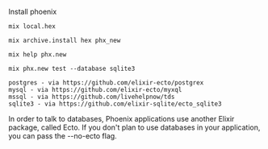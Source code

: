 Install phoenix

```
mix local.hex
```
```
mix archive.install hex phx_new
```
```
mix help phx.new
```
```
mix phx.new test --database sqlite3
```
```
postgres - via https://github.com/elixir-ecto/postgrex
mysql - via https://github.com/elixir-ecto/myxql
mssql - via https://github.com/livehelpnow/tds
sqlite3 - via https://github.com/elixir-sqlite/ecto_sqlite3
```
In order to talk to databases, Phoenix applications use another Elixir package, called Ecto.
If you don't plan to use databases in your application, you can pass the --no-ecto flag.
